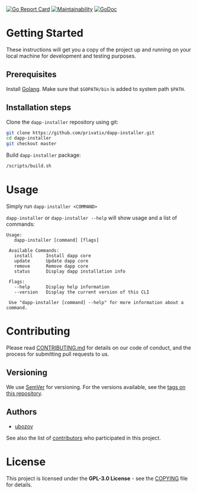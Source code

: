 [![Go Report Card](http://goreportcard.com/badge/github.com/Privatix/dapp-installer)](https://goreportcard.com/report/github.com/Privatix/dapp-installer)
[![Maintainability](https://api.codeclimate.com/v1/badges/603af7ec449bf3ae153c/maintainability)](https://codeclimate.com/github/Privatix/dapp-installer/maintainability)
[![GoDoc](https://godoc.org/github.com/Privatix/dapp-installer?status.svg)](https://godoc.org/github.com/Privatix/dapp-installer)

# Getting Started

These instructions will get you a copy of the project up and running on your local machine for development and testing purposes.

## Prerequisites

Install [Golang](https://golang.org/doc/install). Make sure that `$GOPATH/bin` is added to system path `$PATH`.

## Installation steps

Clone the `dapp-installer` repository using git:

```bash
git clone https://github.com/privatix/dapp-installer.git
cd dapp-installer
git checkout master
```

Build `dapp-installer` package:

```bash
/scripts/build.sh
```

# Usage

Simply run `dapp-installer <COMMAND>`

`dapp-installer` or `dapp-installer --help` will show usage and a list of commands:

```
Usage:
   dapp-installer [command] [flags]

 Available Commands:
   install     Install dapp core
   update      Update dapp core
   remove      Remove dapp core
   status      Display dapp installation info
 
 Flags:
   --help      Display help information
   --version   Display the current version of this CLI
   
 Use "dapp-installer [command] --help" for more information about a command.
 ```

# Contributing

Please read [CONTRIBUTING.md](CONTRIBUTING.md) for details on our code of conduct, and the process for submitting pull requests to us.

## Versioning

We use [SemVer](http://semver.org/) for versioning. For the versions available, see the [tags on this repository](https://github.com/Privatix/dappctrl/tags).

## Authors

* [ubozov](https://github.com/ubozov)

See also the list of [contributors](https://github.com/Privatix/dapp-installer/contributors) who participated in this project.

# License

This project is licensed under the **GPL-3.0 License** - see the [COPYING](COPYING) file for details.
